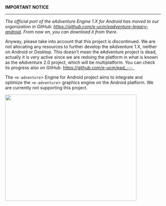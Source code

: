 **IMPORTANT NOTICE**

---

_The official port of the eAdventure Engine 1.X for Android has moved to our organization in GitHub: https://github.com/e-ucm/eadventure-legacy-android. From now on, you can download it from there._

Anyway, please take into account that this project is discontinued. We are not allocating any resources to further develop the eAdventure 1.X, neither on Android or Desktop. This doesn't mean the eAdventure project is dead, actually it is very active since we are redoing the platform in what is known as the eAdventure 2.0 project, which will be multiplatform. You can check its progress also on GitHub: https://github.com/e-ucm/ead_---_

The `<e-adventure`> Engine for Android project aims to integrate and optimize the `<e-adventure`> graphics engine on the Android platform. We are currently not supporting this project.

<a href='http://www.youtube.com/watch?feature=player_embedded&v=D3byYMEipq8' target='_blank'><img src='http://img.youtube.com/vi/D3byYMEipq8/0.jpg' width='425' height=344 /></a>
